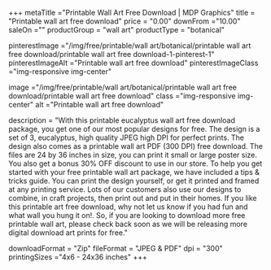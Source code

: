 +++
metaTitle ="Printable Wall Art Free Download | MDP Graphics"
title = "Printable wall art free download"
price = "0.00"
downFrom ="10.00"
saleOn =""
productGroup = "wall art"
productType = "botanical"

pinterestImage ="/img/free/printable/wall art/botanical/printable wall art free download/printable wall art free download-1-pinterest-1"
pinterestImageAlt ="Printable wall art free download"
pinterestImageClass ="img-responsive img-center"

image ="/img/free/printable/wall art/botanical/printable wall art free download/printable wall art free download"
class ="img-responsive img-center"
alt ="Printable wall art free download"


description = "With this printable eucalyptus wall art free download package, you get one of our most popular designs for free. The design is a set of 3, eucalyptus, high quality JPEG high DPI for perfect prints. The design also comes as a printable wall art PDF (300 DPI) free download. The files are 24 by 36 inches in size, you can print it small or large poster size. You also get a bonus 30% OFF discount to use in our store. To help you get started with your free printable wall art package, we have included a tips & tricks guide. You can print the design yourself, or get it printed and framed at any printing service. Lots of our customers also use our designs to combine, in craft projects, then print out and put in their homes. If you like this printable art free download, why not let us know if you had fun and what wall you hung it on!. So, if you are looking to download more free printable wall art, please check back soon as we will be releasing more digital download art prints for free."

downloadFormat = "Zip"
fileFormat = "JPEG & PDF"
dpi = "300"
printingSizes ="4x6 - 24x36 inches"
+++


